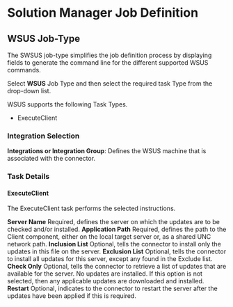 # Solution Manager Job Definition

## WSUS Job-Type

The SWSUS job-type simplifies the job definition process by displaying fields to generate the command line for the different supported WSUS commands.

Select **WSUS** Job Type and then select the required task Type from the drop-down list.

WSUS supports the following Task Types.
- ExecuteClient

### Integration Selection

**Integrations or Integration Group**: Defines the WSUS machine that is associated with the connector.

### Task Details

#### ExecuteClient

The ExecuteClient task performs the selected instructions.

**Server Name**       Required, defines the server on which the updates are to be checked and/or installed.
**Application Path**  Required, defines the path to the Client component, either on the local target server or, as a shared UNC network path.
**Inclusion List**    Optional, tells the connector to install only the updates in this file on the server.
**Exclusion List**    Optional,  tells the connector to install all updates for this server, except any found in the Exclude list.
**Check Only**        Optional, tells the connector to retrieve a list of updates that are available for the server. No updates are installed. If this option is not selected, then any applicable updates are downloaded and installed.
**Restart**           Optional, indicates to the connector to restart the server after the updates have been applied if this is required.

